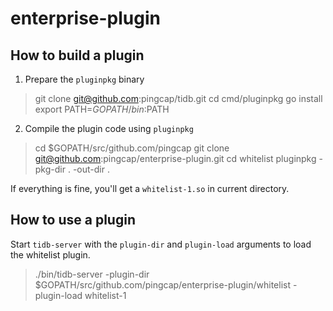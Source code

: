 # enterprise-plugin

## How to build a plugin

1. Prepare the `pluginpkg` binary

> git clone git@github.com:pingcap/tidb.git
> cd cmd/pluginpkg
> go install
> export PATH=$GOPATH/bin:$PATH

2. Compile the plugin code using `pluginpkg`

> cd $GOPATH/src/github.com/pingcap
> git clone git@github.com:pingcap/enterprise-plugin.git
> cd whitelist
> pluginpkg -pkg-dir . -out-dir .

If everything is fine, you'll get a `whitelist-1.so` in current directory.

## How to use a plugin

Start `tidb-server` with the `plugin-dir` and `plugin-load` arguments to load the  whitelist plugin.

> ./bin/tidb-server -plugin-dir $GOPATH/src/github.com/pingcap/enterprise-plugin/whitelist -plugin-load whitelist-1
